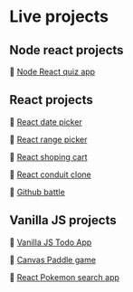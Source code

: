# Live projects

## Node react projects

📎 [Node React quiz app](https://node-react-quiz-app.netlify.com/)

## React projects

📎 [React date picker](https://react-date-picker.netlify.com/)

📎 [React range picker](https://react-range-picker.netlify.com/)

📎 [React shoping cart](https://react-shoping-car.netlify.com/)

📎 [React conduit clone](https://react-conduit-clone.netlify.com/)

📎 [Github battle](https://github-user-battle.netlify.com/)

## Vanilla JS projects

📎 [Vanilla JS Todo App](https://vanilla-js-todo-app.netlify.com/)

📎 [Canvas Paddle game](https://vanila-js-paddle-game.netlify.com/)

📎 [React Pokemon search app](https://pokymon-search.netlify.com/)
